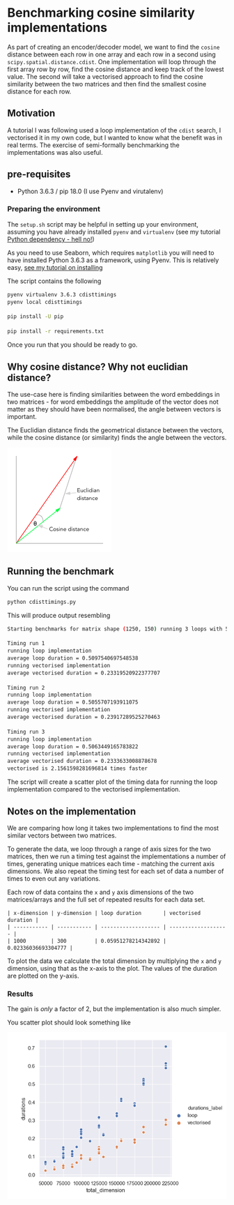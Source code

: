 # Benchmarking cosine similarity implementations

As part of creating an encoder/decoder model, we want to find the `cosine` distance between each row in one array and each row in a second using `scipy.spatial.distance.cdist`. One implementation will loop through the first array row by row, find the cosine distance and keep track of the lowest value. The second will take a vectorised approach to find the cosine similarity between the two matrices and then find the smallest cosine distance for each row.

## Motivation

A tutorial I was following used a loop implementation of the `cdist` search, I vectorised it in my own code, but I wanted to know what the benefit was in real terms. The exercise of semi-formally benchmarking the implementations was also useful.

## pre-requisites

- Python 3.6.3 / pip 18.0 (I use Pyenv and virutalenv)

### Preparing the environment

The `setup.sh` script may be helpful in setting up your environment, assuming you have already installed `pyenv` and `virtualenv` (see my tutorial [Python dependency - hell no!](http://www.webpusher.ie/2018/09/19/python-dependency-hell-no/))

As you need to use Seaborn, which requires `matplotlib` you will need to have installed Python 3.6.3 as a framework, using Pyenv. This is relatively easy, [see my tutorial on installing](https://www.webpusher.ie/2018/07/07/pyenv-matplotlib-high-sierra/)

The script contains the following

```bash
pyenv virtualenv 3.6.3 cdisttimings
pyenv local cdisttimings

pip install -U pip

pip install -r requirements.txt
```

Once you run that you should be ready to go.

## Why cosine distance? Why not euclidian distance?

The use-case here is finding similarities between the word embeddings in two matrices - for word embeddings the amplitude of the vector does not matter as they should have been normalised, the angle between vectors is important.

The Euclidian distance finds the geometrical distance between the vectors, while the cosine distance (or similarity) finds the angle between the vectors.

![](./Figure1.png)

## Running the benchmark

You can run the script using the command

```bash
python cdisttimings.py
```

This will produce output resembling

```bash
Starting benchmarks for matrix shape (1250, 150) running 3 loops with 5 repeat timings for each implementation

Timing run 1
running loop implementation
average loop duration = 0.5097540697548538
running vectorised implementation
average vectorised duration = 0.23319520922377707

Timing run 2
running loop implementation
average loop duration = 0.5055707193911075
running vectorised implementation
average vectorised duration = 0.23917289525270463

Timing run 3
running loop implementation
average loop duration = 0.5063449165783822
running vectorised implementation
average vectorised duration = 0.2333633008878678
vectorised is 2.1561598281696814 times faster
```

The script will create a scatter plot of the timing data for running the loop implementation compared to the vectorised implementation.

## Notes on the implementation

We are comparing how long it takes two implementations to find the most similar vectors between two matrices.

To generate the data, we loop through a range of axis sizes for the two matrices, then we run a timing test against the implementations a number of times, generating unique matrices each time - matching the current axis dimensions. We also repeat the timing test for each set of data a number of times to even out any variations.

Each row of data contains the `x` and `y` axis dimensions of the two matrices/arrays and the full set of repeated results for each data set.

```
| x-dimension | y-dimension | loop duration       | vectorised duration |
| ----------- | ----------- | ------------------- | ------------------- |
| 1000        | 300         | 0.05951278214342892 | 0.02336036693304777 |
```

To plot the data we calculate the total dimension by multiplying the `x` and `y` dimension, using that as the x-axis to the plot. The values of the duration are plotted on the y-axis.


### Results

The gain is _only_ a factor of 2, but the implementation is also much simpler.

You scatter plot should look something like

![](./duration_scatter.png)
